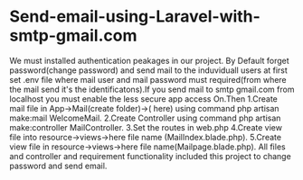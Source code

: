 # Send-email-using-Laravel-with-smtp-gmail.com
We must  installed authentication peakages in our project. By Default forget password(change password) and send mail to the induviduall users at first set .env file where mail user and mail password must required(from where the mail send it's the identificatons).If you send mail to smtp gmail.com from localhost you must enable the less secure app access On.Then 
1.Create mail file in App->Mail(create folder)->( here) using command php artisan make:mail WelcomeMail.
2.Create Controller using command php artisan make:controller MailController.
3.Set the routes in web.php
4.Create view file into resource->views->here file name (MailIndex.blade.php).
5.Create view file in resource->views->here file name(Mailpage.blade.php).
All files and controller and requirement functionality included this project to change password and send email.
